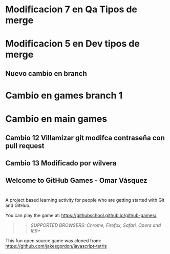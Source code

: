 # Modificacion 7 en Qa Tipos de merge

# Modificacion 5 en Dev tipos de merge
## Nuevo cambio en branch

# Cambio en games branch 1
# Cambio en main games
## Cambio 12 Villamizar git modifca contraseña con pull request
## Cambio 13 Modificado por wilvera

## Welcome to GitHub Games - Omar Vásquez
# 

A project based learning activity for people who are getting started with Git and GitHub.

You can play the game at: https://githubschool.github.io/github-games/

>> _*SUPPORTED BROWSERS*: Chrome, Firefox, Safari, Opera and IE9+_

This fun open source game was cloned from: https://github.com/jakesgordon/javascript-tetris
